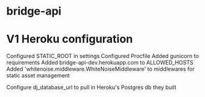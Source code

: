 # bridge-api


# V1 Heroku configuration
Configured STATIC_ROOT in settings
Configured Procfile
Added gunicorn to requirements
Added bridge-api-dev.herokuapp.com to ALLOWED_HOSTS
Added 'whitenoise.middleware.WhiteNoiseMiddleware' to middlewares for static asset management

Configure dj_database_url to pull in Heroku's Postgres db they built
